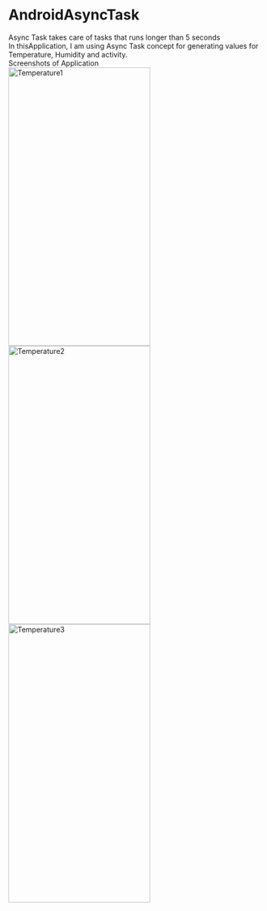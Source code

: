 # AndroidAsyncTask
Async Task takes care of tasks that runs longer than 5 seconds<br>
In thisApplication, I am using Async Task concept for generating values for Temperature, Humidity and activity.<br>
Screenshots of Application<br>
<img src="https://image.ibb.co/gVEY8k/Temperature1.png" alt="Temperature1" border="0" height="550" width="280">
<img src="https://image.ibb.co/jE4BuQ/Temperature2.png" alt="Temperature2" border="0" height="550" width="280">
<img src="https://image.ibb.co/kfgD8k/Temperature3.png" alt="Temperature3" border="0" height="550" width="280">

